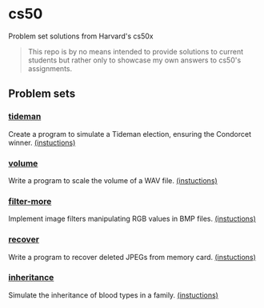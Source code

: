 # cs50
Problem set solutions from Harvard's cs50x

> This repo is by no means intended to provide solutions to current students but rather only to showcase my own answers to cs50's assignments.

## Problem sets

### [tideman](https://github.com/rbous/cs50/tree/main/tideman)
Create a program to simulate a Tideman election, ensuring the Condorcet winner. [(instuctions)](https://cs50.harvard.edu/x/2024/psets/3/tideman/)

### [volume](https://github.com/rbous/cs50/tree/main/volume)
Write a program to scale the volume of a WAV file. [(instuctions)](https://cs50.harvard.edu/x/2024/psets/4/volume/)

### [filter-more](https://github.com/rbous/cs50/tree/main/filter-more)
Implement image filters manipulating RGB values in BMP files. [(instuctions)](https://cs50.harvard.edu/x/2024/psets/4/filter/more/)

### [recover](https://github.com/rbous/cs50/tree/main/recover)
Write a program to recover deleted JPEGs from memory card. [(instuctions)](https://cs50.harvard.edu/x/2024/psets/4/recover/)

### [inheritance](https://github.com/rbous/cs50/tree/main/inheritance)
Simulate the inheritance of blood types in a family. [(instuctions)](https://cs50.harvard.edu/x/2024/psets/5/inheritance/)
